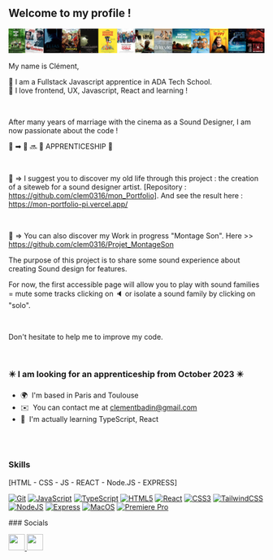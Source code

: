 ## Welcome to my profile !


![Cover](https://github.com/clem0316/clem0316/blob/61abe23f543c1365b2eb901b3326b145fa2693dc/img/banniere.jpg)

My name is Clément, 

:school_satchel: I am a Fullstack Javascript apprentice in ADA Tech School. <br/>
:rainbow: I love frontend, UX, Javascript, React and learning !  

<br/>

After many years of marriage with the cinema as a Sound Designer, I am now passionate about the code ! 

&#127909; &#10145; &#127979;      &#128284;    :small_orange_diamond: APPRENTICESHIP :small_orange_diamond: 

<br/>

:triangular_flag_on_post: => I suggest you to discover my old life through this project : the creation of a siteweb for a sound designer artist. [Repository : https://github.com/clem0316/mon_Portfolio].
And see the result here : https://mon-portfolio-pi.vercel.app/

<br/>

:triangular_flag_on_post: => You can also discover my Work in progress "Montage Son". 
Here >> https://github.com/clem0316/Projet_MontageSon

The purpose of this project is to share some sound experience about creating Sound design for features. 

For now, the first accessible page will allow you to play with sound families = mute some tracks clicking on &#128264; or isolate a sound family by clicking on "solo".

<br/>

Don't hesitate to help me to improve my code.

<br/>

### :eight_pointed_black_star: I am looking for an apprenticeship from October 2023 :eight_pointed_black_star:

* 🌍  I'm based in Paris and Toulouse
* ✉️  You can contact me at [clementbadin@gmail.com](mailto:clementbadin@gmail.com)
* 🧠  I'm actually learning TypeScript, React



<br/>
<br/>



### Skills  
[HTML - CSS - JS - REACT - Node.JS - EXPRESS]
<br/>
<p align="left"> <a href="https://git-scm.com/" target="_blank" rel="noreferrer"><img src="https://raw.githubusercontent.com/danielcranney/readme-generator/main/public/icons/skills/git-colored.svg" width="36" height="36" alt="Git" /></a> <a href="https://developer.mozilla.org/en-US/docs/Web/JavaScript" target="_blank" rel="noreferrer"><img src="https://raw.githubusercontent.com/danielcranney/readme-generator/main/public/icons/skills/javascript-colored.svg" width="36" height="36" alt="JavaScript" /></a> <a href="https://www.typescriptlang.org/" target="_blank" rel="noreferrer"><img src="https://raw.githubusercontent.com/danielcranney/readme-generator/main/public/icons/skills/typescript-colored.svg" width="36" height="36" alt="TypeScript" /></a> <a href="https://developer.mozilla.org/en-US/docs/Glossary/HTML5" target="_blank" rel="noreferrer"><img src="https://raw.githubusercontent.com/danielcranney/readme-generator/main/public/icons/skills/html5-colored.svg" width="36" height="36" alt="HTML5" /></a> <a href="https://reactjs.org/" target="_blank" rel="noreferrer"><img src="https://raw.githubusercontent.com/danielcranney/readme-generator/main/public/icons/skills/react-colored.svg" width="36" height="36" alt="React" /></a> <a href="https://www.w3.org/TR/CSS/#css" target="_blank" rel="noreferrer"><img src="https://raw.githubusercontent.com/danielcranney/readme-generator/main/public/icons/skills/css3-colored.svg" width="36" height="36" alt="CSS3" /></a> <a href="https://tailwindcss.com/" target="_blank" rel="noreferrer"><img src="https://raw.githubusercontent.com/danielcranney/readme-generator/main/public/icons/skills/tailwindcss-colored.svg" width="36" height="36" alt="TailwindCSS" /></a> <a href="https://nodejs.org/en/" target="_blank" rel="noreferrer"><img src="https://raw.githubusercontent.com/danielcranney/readme-generator/main/public/icons/skills/nodejs-colored.svg" width="36" height="36" alt="NodeJS" /></a> <a href="https://expressjs.com/" target="_blank" rel="noreferrer"><img src="https://raw.githubusercontent.com/danielcranney/readme-generator/main/public/icons/skills/express-colored.svg" width="36" height="36" alt="Express" /></a> <a href="https://apple.com" target="_blank" rel="noreferrer"><img src="https://raw.githubusercontent.com/danielcranney/readme-generator/main/public/icons/skills/macos-colored.svg" width="36" height="36" alt="MacOS" /></a> <a href="https://www.adobe.com/uk/products/premiere.html" target="_blank" rel="noreferrer"><img src="https://raw.githubusercontent.com/danielcranney/readme-generator/main/public/icons/skills/premierepro-colored.svg" width="36" height="36" alt="Premiere Pro" /></a> </p> 
### Socials  <p align="left"> <a href="https://www.github.com/clem0316" target="_blank" rel="noreferrer"> <picture> <source media="(prefers-color-scheme: dark)" srcset="https://raw.githubusercontent.com/danielcranney/readme-generator/main/public/icons/socials/github-dark.svg" /> <source media="(prefers-color-scheme: light)" srcset="https://raw.githubusercontent.com/danielcranney/readme-generator/main/public/icons/socials/github.svg" /> <img src="https://raw.githubusercontent.com/danielcranney/readme-generator/main/public/icons/socials/github.svg" width="32" height="32" /> </picture> </a> <a href="https://www.linkedin.com/in/clément-badin/" target="_blank" rel="noreferrer"> <picture> <source media="(prefers-color-scheme: dark)" srcset="undefined" /> <source media="(prefers-color-scheme: light)" srcset="https://raw.githubusercontent.com/danielcranney/readme-generator/main/public/icons/socials/linkedin.svg" /> <img src="https://raw.githubusercontent.com/danielcranney/readme-generator/main/public/icons/socials/linkedin.svg" width="32" height="32" /> </picture> </a></p>

